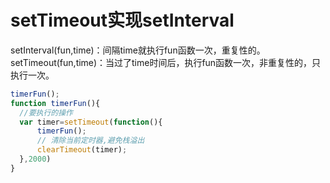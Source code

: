 # setTimeout实现setInterval

setInterval(fun,time)：间隔time就执行fun函数一次，重复性的。
setTimeout(fun,time)：当过了time时间后，执行fun函数一次，非重复性的，只执行一次。

```js
timerFun();
function timerFun(){
  //要执行的操作
  var timer=setTimeout(function(){
      timerFun();
      // 清除当前定时器,避免栈溢出
      clearTimeout(timer);
  },2000)
}
```